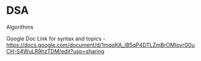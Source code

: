 # DSA
Algorithms

Google Doc Link for syntax and topics - 
https://docs.google.com/document/d/1mqqKA_IB5qP4DTLZmBrOMIovrG0uCH-S4WuLR9hzTDM/edit?usp=sharing
